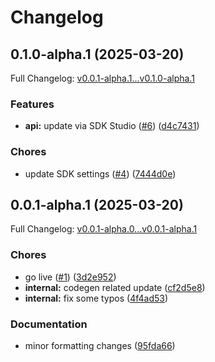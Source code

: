 # Changelog

## 0.1.0-alpha.1 (2025-03-20)

Full Changelog: [v0.0.1-alpha.1...v0.1.0-alpha.1](https://github.com/vamsi0750/node-client-sdk/compare/v0.0.1-alpha.1...v0.1.0-alpha.1)

### Features

* **api:** update via SDK Studio ([#6](https://github.com/vamsi0750/node-client-sdk/issues/6)) ([d4c7431](https://github.com/vamsi0750/node-client-sdk/commit/d4c74312447c6e5b2393c005919ebfe1fbab1913))


### Chores

* update SDK settings ([#4](https://github.com/vamsi0750/node-client-sdk/issues/4)) ([7444d0e](https://github.com/vamsi0750/node-client-sdk/commit/7444d0e5691faeabd2135746fbc732d3fabde085))

## 0.0.1-alpha.1 (2025-03-20)

Full Changelog: [v0.0.1-alpha.0...v0.0.1-alpha.1](https://github.com/vamsi0750/node-client-sdk/compare/v0.0.1-alpha.0...v0.0.1-alpha.1)

### Chores

* go live ([#1](https://github.com/vamsi0750/node-client-sdk/issues/1)) ([3d2e952](https://github.com/vamsi0750/node-client-sdk/commit/3d2e9523d4eac92f9f9ba2c980c4c8836f71620f))
* **internal:** codegen related update ([cf2d5e8](https://github.com/vamsi0750/node-client-sdk/commit/cf2d5e8022206e082ce7c0439c8f94626061cc0c))
* **internal:** fix some typos ([4f4ad53](https://github.com/vamsi0750/node-client-sdk/commit/4f4ad538942b8db2dc93ef89598cd5053084aa3f))


### Documentation

* minor formatting changes ([95fda66](https://github.com/vamsi0750/node-client-sdk/commit/95fda66f17ecafc710896f200e95aad394e94341))
